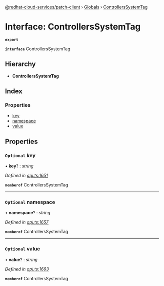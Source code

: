 [@redhat-cloud-services/patch-client](../README.md) › [Globals](../globals.md) › [ControllersSystemTag](controllerssystemtag.md)

# Interface: ControllersSystemTag

**`export`** 

**`interface`** ControllersSystemTag

## Hierarchy

* **ControllersSystemTag**

## Index

### Properties

* [key](controllerssystemtag.md#optional-key)
* [namespace](controllerssystemtag.md#optional-namespace)
* [value](controllerssystemtag.md#optional-value)

## Properties

### `Optional` key

• **key**? : *string*

*Defined in [api.ts:1651](https://github.com/RedHatInsights/javascript-clients/blob/77019e3d/packages/patch/api.ts#L1651)*

**`memberof`** ControllersSystemTag

___

### `Optional` namespace

• **namespace**? : *string*

*Defined in [api.ts:1657](https://github.com/RedHatInsights/javascript-clients/blob/77019e3d/packages/patch/api.ts#L1657)*

**`memberof`** ControllersSystemTag

___

### `Optional` value

• **value**? : *string*

*Defined in [api.ts:1663](https://github.com/RedHatInsights/javascript-clients/blob/77019e3d/packages/patch/api.ts#L1663)*

**`memberof`** ControllersSystemTag
